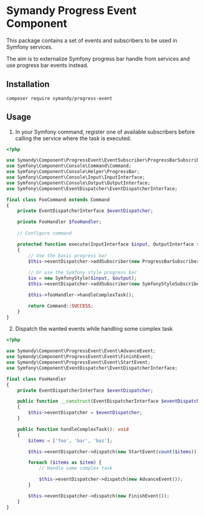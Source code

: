 # Symandy Progress Event Component

This package contains a set of events and subscribers to be used in Symfony services.

The aim is to externalize Symfony progress bar handle from services and use progress bar events instead.

## Installation

```shell
composer require symandy/progress-event
```

## Usage

1. In your Symfony command, register one of available subscribers before calling the service where the task is executed.


```php
<?php

use Symandy\Component\ProgressEvent\EventSubscriber\ProgressBarSubscriber;
use Symfony\Component\Console\Command\Command;
use Symfony\Component\Console\Helper\ProgressBar;
use Symfony\Component\Console\Input\InputInterface;
use Symfony\Component\Console\Output\OutputInterface;
use Symfony\Component\EventDispatcher\EventDispatcherInterface;

final class FooCommand extends Command
{
    private EventDispatcherInterface $eventDispatcher;

    private FooHandler $fooHandler;
 
    // Configure command 

    protected function execute(InputInterface $input, OutputInterface $output): int
    {    
        // Use the basic progress bar
        $this->eventDispatcher->addSubscriber(new ProgressBarSubscriber(new ProgressBar($output)));
     
        // Or use the Symfony style progress bar
        $io = new SymfonyStyle($input, $output);
        $this->eventDispatcher->addSubscriber(new SymfonyStyleSubscriber($io));

        $this->fooHandler->handleComplexTask();

        return Command::SUCCESS;
    }
}
```


2. Dispatch the wanted events while handling some complex task

```php
<?php

use Symandy\Component\ProgressEvent\Event\AdvanceEvent;
use Symandy\Component\ProgressEvent\Event\FinishEvent;
use Symandy\Component\ProgressEvent\Event\StartEvent;
use Symfony\Component\EventDispatcher\EventDispatcherInterface;

final class FooHandler
{
    private EventDispatcherInterface $eventDispatcher;

    public function __construct(EventDispatcherInterface $eventDispatcher)
    {
        $this->eventDispatcher = $eventDispatcher;
    }

    public function handleComplexTask(): void
    {
        $items = ['foo', 'bar', 'baz'];

        $this->eventDispatcher->dispatch(new StartEvent(count($items)));

        foreach ($items as $item) {
            // Handle some complex task

            $this->eventDispatcher->dispatch(new AdvanceEvent());
        }

        $this->eventDispatcher->dispatch(new FinishEvent());
    }
}
```
